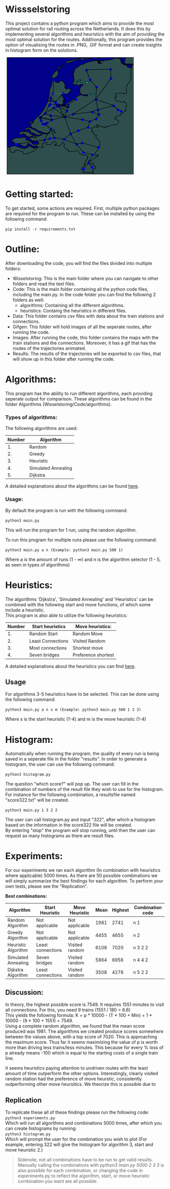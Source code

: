 # Wissselstoring
This project contains a python program which aims to provide the most optimal solution for rail routing across the Netherlands.
It does this by implementing several algorithms and heuristics with the aim of providing the most optimal solution for the routes.
Additionally, this program provides the option of visualising the routes in .PNG, .GIF format and can create insights in histogram form on the solutions.

![RailNL Gif](images/examplegif.gif)

# Getting started:
To get started, some actions are required. First, multiple python packages are required for the program to run. These can be installed by using the following command:

```pip install -r requirements.txt```

# Outline:
After downloading the code, you will find the files divided into multiple folders:
* Wisselstoring: This is the main folder where you can navigate to other folders and read the text files.
* Code: This is the main folder containing all the python code files, including the main.py. In the code folder you can find the following 2 folders as well:
    * algorithms: Containing all the different algorithms.
    * heuristics: Containg the heuristics in different files.
* Data: This folder contains csv files with data about the train stations and connections.
* Gifgen: This folder will hold images of all the seperate routes, after running the code.
* Images: After running the code, this folder contains the maps with the train stations and the connections. Moreover, it has a gif that has the routes of the trajectories animated.
* Results: The results of the trajectories will be exported to csv files, that will show up in this folder after running the code.

# Algorithms:
This program has the ability to run  different algorithms, each providing  seperate output for comparison.
These algorithms can be found in the folder Algorithms (Wisselstoring/Code/algorithms).

### Types of algorithms:
The following algorithms are used:

| Number | Algorithm |
| ------ | --------- |
| 1.     | Random    |
| 2.     | Greedy    | 
| 3.     | Heuristic |
| 4.     | Simulated Annealing | 
| 5.     | Dijkstra |

A detailed explanations about the algorithms can be found [here](/code/algorithms/README.md).

### Usage:
By default the program is run with the following command:

```python3 main.py```

This will run the program for 1 run, using the random algorithm.

To run this program for multiple runs please use the following command:

```python3 main.py a n (Example: python3 main.py 500 1)```

Where a is the amount of runs (1 - ∞) and n is the algorithm selector (1 - 5, as seen in types of algorithms)

# Heuristics:
The algorithms 'Dijkstra', 'Simulated Annealing' and 'Heuristics' can be combined with the following start and move functions, of which some include a heuristic.  
This program is also able to utilize the following heuristics:


| Number | **Start heuristics** | **Move heuristics:** |
| ------ | -------------------- | -------------------- |
| 1.     | Random Start | Random Move |
| 2.     | Least Connections | Visited Random | 
| 3.     | Most connections  | Shortest move |
| 4.     | Seven bridges     | Preference shortest |

A detailed explanations about the heuristics you can find [here](/code/heuristics/README.md).

## Usage

For  algorithms 3-5 heuristics have to be selected. This can be done using the following command:

``` python3 main.py a n s m (Example: python3 main.py 500 1 3 3) ```

Where s is the start heuristic (1-4) and m is the move heuristic (1-4)

# Histogram:
Automatically when running the program, the quality of every run is being saved in a seperate file in the folder "results". In order to generate a histogram, the user can use the following command:

```python3 histogram.py```

The question "which score?" will pop up. The user can fill in the combination of numbers of the result file they wish to use for the histogram.  
For instance for the following combination, a resultsfile named "score322.txt" will be created.

``` python3 main.py 1 3 2 2 ```

The user can call  histogram.py and input "322", after which a histogram based on the information in the score322 file will be created.  
By entering "stop" the program will stop running, until then the user can request as many histograms as there are result files.

<!-- ![Example Histogram](images/examplehisto1.png) -->

# Experiments:
For our experiments we ran each algorithm (In combination with heuristics where applicable) 5000 times. As there are 50 possible combinations we will simply summarize the best findings for each algorithm. To perform your own tests, please see the "Replication".

**Best combinations:**

| Algorithm  | Start Heuristic | Move Heuristic | Mean  | Highest  | Combination code |
| ---------- | --------------- | -------------- | ----- | -------- | ---------------- |
| Random Algorithm | Not applicable | Not applicable | 1981 | 2741 | n 1 |
| Greedy Algorithm | Not applicable | Not applicable | 4455 | 4655 | n 2 |
| Heuristic Algorithm | Least connections | Visited random | 6108 | 7020 | n 3 2 2 |
| Simulated Annealing | Seven bridges | Visited random | 5864 | 6956 | n 4 4 2 |
| Dijkstra Algorithm | Least connections | Visited random |3508 | 4276 | n 5 2 2 |

## Discussion:

In theory, the highest possible score is 7549. It requires 1551 minutes to visit all connections. For this, you need 9 trains (1551 / 180 = 8.6)  
This yields the following formula: K = p * 10000 - (T * 100 + Min) =  1 * 10000 - (9 * 100 + 1551) = 7549.  
Using a complete random algorithm, we found that the mean score produced was 1981. The algorithms we created produce scores somewhere between the values above, with a top score of 7020. This is approaching the maximum score. Thus far it seems maximizing the value of p is worth more than driving less trains/less minutes. This because for every % loss of p already means -100 which is equal to the starting costs of a single train line.

It seems heuristics paying attention to undriven routes with the least amount of time outperform the other options. Interestingly, clearly visited random station had the preference of move heurstic, consistently outperforming other move heursitics. We theorize this is possible due to 

## Replication

To replicate these all of these findings please run the following code:  
``` python3 experiments.py ```  
Which will run all algorithms and combinations 5000 times, after which you can create histograms by running:  
``` python3 histogram.py ```  
Which will prompt the user for the combination you wish to plot (For example, entering 322 will give the histogram for algorithm 3, start and move heuristic 2.)

>Sidenote, not all combinations have to be run to get valid results. Manually calling the combinations with *python3 main.py 5000 2 3 3* is also possible for each combination, or changing the code in experiments.py to reflect the algorithm, start, or move heuristic combination you want are all possible.
